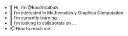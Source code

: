 - 👋 Hi, I’m @RaulVillalbaS
- 👀 I’m interested in Mathematics y Graphics Computation
- 🌱 I’m currently learning ...
- 💞️ I’m looking to collaborate on ...
- 📫 How to reach me ...

<!---
RaulVillalbaS/RaulVillalbaS is a ✨ special ✨ repository because its `README.md` (this file) appears on your GitHub profile.
You can click the Preview link to take a look at your changes.
--->
